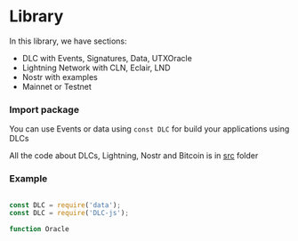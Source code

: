 # Library

In this library, we have sections:

- DLC with Events, Signatures, Data, UTXOracle
- Lightning Network with CLN, Eclair, LND
- Nostr with examples
- Mainnet or Testnet

### Import package

You can use Events or data using `const DLC` for build your applications using DLCs

All the code about DLCs, Lightning, Nostr and Bitcoin is in [src](https://github.com/AreaLayer/javascript-dlc/tree/main/src) folder

### Example

```javascript

const DLC = require('data');
const DLC = require('DLC-js');

function Oracle 
